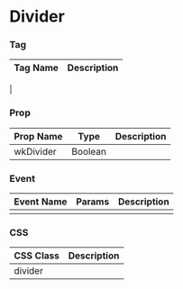 # Divider

### Tag
Tag Name | Description
--- | --- 
 | 

### Prop
Prop Name | Type | Description
--- | --- | ---
wkDivider | Boolean | 

### Event
Event Name | Params | Description
--- | --- | ---
 |  | 

### CSS
CSS Class | Description
--- | --- 
divider |